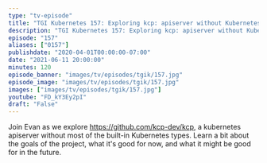 ```yaml
---
type: "tv-episode"
title: "TGI Kubernetes 157: Exploring kcp: apiserver without Kubernetes"
description: "TGI Kubernetes 157: Exploring kcp: apiserver without Kubernetes"
episode: "157"
aliases: ["0157"]
publishdate: "2020-04-01T00:00:00-07:00"
date: "2021-06-11 20:00:00"
minutes: 120
episode_banner: "images/tv/episodes/tgik/157.jpg"
episode_image: "images/tv/episodes/tgik/157.jpg"
images: ["images/tv/episodes/tgik/157.jpg"]
youtube: "FD_kY3Ey2pI"
draft: "False"
---
```


Join Evan as we explore https://github.com/kcp-dev/kcp, a kubernetes apiserver without most of the built-in Kubernetes types. Learn a bit about the goals of the project, what it's good for now, and what it might be good for in the future.